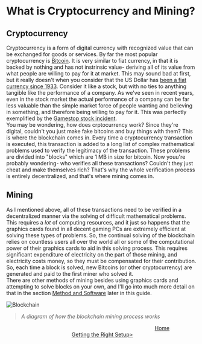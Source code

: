 # What is Cryptocurrency and Mining?
## Cryptocurrency
Cryptocurrency is a form of digital currency with recognized value that can be exchanged for goods or services.  By far the most popular cryptocurrency is [Bitcoin](https://bitcoin.org/en/).  It is very similar to fiat currency, in that it is backed by nothing and has not instrinsic value- deriving all of its value from what people are willing to pay for it at market.  This may sound bad at first, but it really doesn't when you consider that the US Dollar has [been a fiat currency since 1933](https://www.investopedia.com/terms/f/fiatmoney.asp).  Consider it like a stock, but with no ties to anything tangible like the performance of a company.  As we've seen in recent years, even in the stock market the actual performance of a company can be far less valuable than the simple market force of people wanting and believing in something, and therefore being willing to pay for it.  This was perfectly exemplified by the [Gamestop stock incident](https://en.wikipedia.org/wiki/GameStop_short_squeeze).  
You may be wondering, how does crptocurrency work? Since they're digital, couldn't you just make fake bitcoins and buy things with them?  This is where the blockchain comes in.  Every time a cryptocurrency transaction is executed, this transaction is added to a long list of complex mathematical problems used to verify the legitimacy of the transaction.  These  problems are divided into "blocks" which are 1 MB in size for bitcoin.  Now youu're probably wondering- who verifies all these transactions?  Couldn't they just cheat and make themselves rich?  That's why the whole verification process is entirely decentralized, and that's where mining comes in.  
## Mining
As I mentioned above, all of these transactions need to be verified in a decentralized manner via the solving of difficult mathematical problems.  This requires a _lot_ of computing resources, and it just so happens that the graphics cards found in all decent gaming PCs are extremely efficient at solving these types of problems.  So, the continual solving of the blockchain relies on countless users all over the world all or some of the computational power of their graphics cards to aid in this solving process.  This requires significant expenditure of electricity on the part of those mining, and electricity costs money, so they must be compensated for their contribution.  So, each time a block is solved, new Bitcoins (or other cryptocurrency) are generated and paid to the first miner who solved it.  
There are other methods of mining besides using graphics cards and attempting to solve blocks on your own, and I'll go into much more detail on that in the section [Method and Software](https://github.com/pgkraus/How-to-Mine-Crypto/blob/main/Method%20and%20Software.md) later in this guide.

![Blockchain](https://www.researchgate.net/publication/335357706/figure/fig1/AS:795083523756032@1566574092246/Functional-diagram-of-a-Blockchain-network.ppm)
>_A diagram of how the blockchain mining process works_
&nbsp;
&nbsp;
&nbsp;

&nbsp; &nbsp; &nbsp; &nbsp; &nbsp; &nbsp; &nbsp; &nbsp; &nbsp; &nbsp; &nbsp; &nbsp; &nbsp; &nbsp; &nbsp; &nbsp; &nbsp; &nbsp; &nbsp; &nbsp; &nbsp; &nbsp; &nbsp; &nbsp; &nbsp; &nbsp; &nbsp; &nbsp; &nbsp; &nbsp; &nbsp; &nbsp; &nbsp; &nbsp; &nbsp; &nbsp; &nbsp; &nbsp; &nbsp; &nbsp; &nbsp; &nbsp; &nbsp; &nbsp; &nbsp; &nbsp; &nbsp; &nbsp; &nbsp; &nbsp; [Home](https://github.com/pgkraus/How-to-Mine-Crypto/blob/main/README.md) &nbsp; &nbsp; &nbsp; &nbsp; &nbsp; &nbsp; &nbsp; &nbsp; &nbsp; &nbsp; &nbsp; &nbsp; &nbsp; &nbsp; &nbsp; &nbsp; &nbsp; &nbsp; &nbsp; &nbsp; &nbsp; &nbsp; &nbsp; &nbsp; &nbsp; &nbsp; &nbsp; &nbsp; &nbsp; &nbsp; &nbsp; [Getting the Right Setup>](https://github.com/pgkraus/How-to-Mine-Crypto/blob/main/Getting%20the%20Right%20Setup.md)
